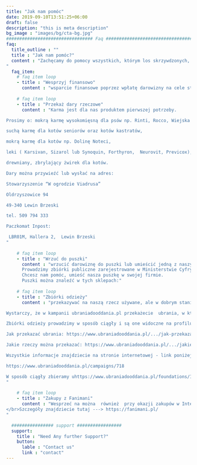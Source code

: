 ```yaml
---
title: "Jak nam pomóc"
date: 2019-09-10T13:51:25+06:00
draft: false
description: "this is meta description"
bg_image : "images/bg/cta-bg.jpg"
################################# Faq ####################################
faq:
  title_outline : ""
  title : "Jak nam pomóc?"
  content : "Zachęcamy do pomocy wszystkich, którym los skrzywdzonych, starych i chorych zwierząt  nie jest obojętny. Dzięki Waszemu bezinteresownemu wsparciu możemy o wiele więcej. Można nam pomagać na wielu płaszczyznach:
"
  faq_item:
    # faq item loop
    - title : "Wesprzyj finansowo"
      content : "wsparcie finansowe poprzez wpłatę darowizny na cele statutowe na nasze konto,  przez </br> paypal </br> lub </br> code QR</br> Stowarzyszenie „W ogrodzie Viadrusa”, </br>Oldrzyszowice 94, 49-340, Lewin Brzeski, </br>NIP 7471908079 PL70 1750 0012 0000 0000 4076 6391 </br>SWIFT: PPABPLPKXXX"          
      
    # faq item loop
    - title : "Przekaż dary rzeczowe"
      content : "Karma jest dla nas produktem pierwszej potrzeby.

Prosimy o: mokrą karmę wysokomięsną dla psów np. Rinti, Rocco, Wiejska Zagroda, Dolina Noteci,

suchą karmę dla kotów seniorów oraz kotów kastratów,

mokrą karmę dla kotów np. Dolinę Noteci,

leki ( Karsivan, Sizarol lub Synoquin, Forthyron,  Neurovit, Previcox),

drewniany, zbrylający żwirek dla kotów.

Dary można przywieźć lub wysłać na adres:

Stowarzyszenie “W ogrodzie Viadrusa”

Oldrzyszowice 94

49-340 Lewin Brzeski

tel. 509 794 333

Paczkomat Inpost: 

 LBR01M, Hallera 2,  Lewin Brzeski
"
      
    # faq item loop
    - title : "Wrzuć do puszki"
      content : "wrzucić darowiznę do puszki lub umieścić jedną z naszych puszek w jakimś miejscu ( odnośnik przekieruje do tekstu poniżej. Nie umiem do tego dać komentarza)
      Prowadzimy zbiórki publiczne zarejestrowane w Ministerstwie Cyfryzacji.
      Chcesz nam pomóc, umieść nasza puszkę w swojej firmie.
      Puszki można znaleźć w tych sklepach:"
      
    # faq item loop
    - title : "Zbiórki odzieży"
      content : "przekazywać na naszą rzecz używane, ale w dobrym stanie ubrania.  Pomóc możecie nam również, nie wydając ani jednej własnej złotówki. Jak? 

Wystarczy, że w kampanii ubraniadooddania.pl przekażecie  ubrania, w których już nie chodzicie lub nie są Wam potrzebne (ale w dobrym stanie) , a my za każdy kilogram otrzymamy 1 zł. 

Zbiórki odzieży prowadzimy w sposób ciągły i są one widoczne na profilu naszej organizacji: https://www.ubraniadooddania.pl/foundations/191

Jak przekazać ubrania: https://www.ubraniadooddania.pl/.../jak-przekazac-darowizne

Jakie rzeczy można przekazać: https://www.ubraniadooddania.pl/.../jakie-rzeczy-mozesz...

Wszystkie informacje znajdziecie na stronie internetowej - link poniżej

https://www.ubraniadooddania.pl/campaigns/718

W sposób ciągły zbieramy uhttps://www.ubraniadooddania.pl/foundations/191
"
      
    # faq item loop
    - title : "Zakupy z Fanimani"
      content : "Wesprzeć na można  również  przy okazji zakupów w Internecie. I jest to bardzo proste, a  sam  kupujący nie ponosi żadnych kosztów.  Wystarczy na stronie fanimiani.pl wskazać Stowarzyszenie „W ogrodzie Viadrusa” jako beneficjenta darowizn, a od każdego Waszego zakupu, w sklepach biorących udział w aukcji, my otrzymujemy niewielką darowiznę. Was nic to nie kosztuje, a my dzięki temu możemy pomagać zwierzakom.
</br>Szczegóły znajdziecie tutaj ---> https://fanimani.pl/
"

  ################ support #################
  support:
    title : "Need Any further Support?"
    button:
      lable : "Contact us"
      link : "contact"
---
```

